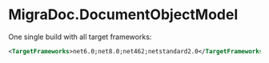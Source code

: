 ﻿# MigraDoc.DocumentObjectModel

One single build with all target frameworks:

```xml
<TargetFrameworks>net6.0;net8.0;net462;netstandard2.0</TargetFrameworks>
```
